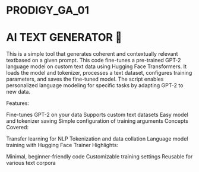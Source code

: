# PRODIGY_GA_01

# AI TEXT GENERATOR 🤖
This is a simple tool that generates coherent and contextually relevant textbased on a given prompt. This code fine-tunes a pre-trained GPT-2 language model on custom text data using Hugging Face Transformers. It loads the model and tokenizer, processes a text dataset, configures training parameters, and saves the fine-tuned model. The script enables personalized language modeling for specific tasks by adapting GPT-2 to new data.

Features:

Fine-tunes GPT-2 on your data
Supports custom text datasets
Easy model and tokenizer saving
Simple configuration of training arguments
Concepts Covered:

Transfer learning for NLP
Tokenization and data collation
Language model training with Hugging Face Trainer
Highlights:

Minimal, beginner-friendly code
Customizable training settings
Reusable for various text corpora
